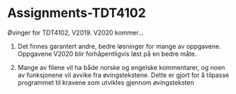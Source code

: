# Assignments-TDT4102
Øvinger for TDT4102, V2019. V2020 kommer...


1) Det finnes garantert andre, bedre løsninger for mange av oppgavene. Oppgavene V2020 blir forhåpentligvis løst på en bedre måte.
 
2) Mange av filene vil ha både norske og engelske kommentarer, og noen av funksjonene vil avvike fra øvingstekstene. Dette er gjort for å tilpasse programmet til kravene som utvikles gjennom øvingsteksten


